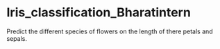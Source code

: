 # Iris_classification_Bharatintern
Predict the different species of flowers on the length of there petals and sepals.
